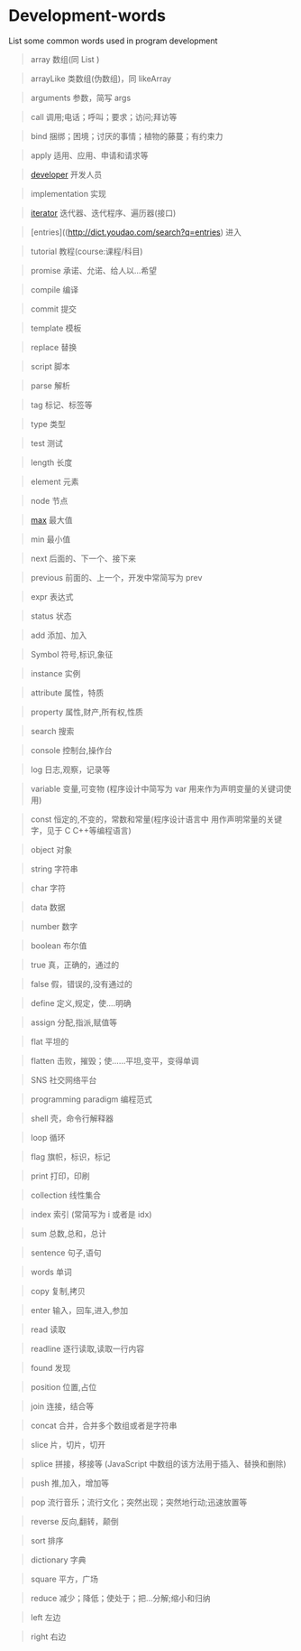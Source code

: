 # Development-words

List some common words used in program development

> array              数组(同 List )

> arrayLike          类数组(伪数组)，同 likeArray

> arguments          参数，简写 args

> call               调用;电话；呼叫；要求；访问;拜访等

> bind               捆绑；困境；讨厌的事情；植物的藤蔓；有约束力

> apply              适用、应用、申请和请求等

> [developer]()      开发人员

> implementation 实现

> [iterator](http://dict.youdao.com/search?q=max)        迭代器、迭代程序、遍历器(接口)

> [entries]((http://dict.youdao.com/search?q=entries)    进入

> tutorial       教程(course:课程/科目)

> promise        承诺、允诺、给人以...希望

> compile        编译

> commit         提交

> template       模板

> replace        替换

> script         脚本

> parse          解析

> tag            标记、标签等

> type           类型

> test           测试

> length         长度

> element        元素

> node           节点

> [max](http://dict.youdao.com/search?q=max)           最大值

> min            最小值

> next           后面的、下一个、接下来

> previous       前面的、上一个，开发中常简写为 prev

> expr           表达式

> status         状态

> add            添加、加入

> Symbol         符号,标识,象征

> instance       实例

> attribute      属性，特质

> property       属性,财产,所有权,性质

> search         搜索

> console        控制台,操作台

> log            日志,观察，记录等

> variable       变量,可变物 (程序设计中简写为 var 用来作为声明变量的关键词使用)

> const          恒定的,不变的，常数和常量(程序设计语言中 用作声明常量的关键字，见于 C C++等编程语言)

> object         对象

> string         字符串

> char           字符

> data           数据

> number         数字

> boolean        布尔值

> true           真，正确的，通过的

> false          假，错误的,没有通过的

> define         定义,规定，使....明确

> assign         分配,指派,赋值等

> flat           平坦的

> flatten        击败，摧毁；使……平坦,变平，变得单调

> SNS            社交网络平台

> programming paradigm  编程范式

> shell           壳，命令行解释器

> loop            循环

> flag            旗帜，标识，标记

> print           打印，印刷

> collection      线性集合

> index           索引 (常简写为 i 或者是 idx)

> sum             总数,总和，总计

> sentence        句子,语句

> words           单词

> copy            复制,拷贝

> enter           输入，回车,进入,参加

> read            读取

> readline        逐行读取,读取一行内容

> found           发现

> position        位置,占位

> join            连接，结合等

> concat          合并，合并多个数组或者是字符串

> slice           片，切片，切开

> splice          拼接，移接等 (JavaScript 中数组的该方法用于插入、替换和删除)

> push            推,加入，增加等

> pop             流行音乐；流行文化；突然出现；突然地行动;迅速放置等

> reverse         反向,翻转，颠倒

> sort            排序

> dictionary      字典

> square          平方，广场

> reduce          减少；降低；使处于；把…分解;缩小和归纳

> left            左边

> right           右边

```
